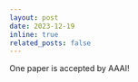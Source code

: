 ```yaml
---
layout: post
date: 2023-12-19
inline: true
related_posts: false
---
```


One paper is accepted by AAAI!